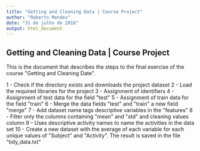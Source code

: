 ```yaml
---
title: "Getting and Cleaning Data | Course Project"
author: "Roberto Mendes"
date: "31 de julho de 2016"
output: html_document
---
```


## Getting and Cleaning Data | Course Project

This is the document that describes the steps to the final exercise of the course "Getting and Cleaning Date". 

  1 - Check if the directory exists and downloads the project dataset
  2 - Load the required libraries for the project
  3 - Assignment of identifiers
  4 - Assignment of test data for the field "test"
  5 - Assignment of train data for the field "train"
  6 - Merge the data fields "test" and "train" a new field "merge"
  7 - Add dataset name tags descriptive variables in the "features"
  8 - Filter only the columns containing "mean" and "std" and cleaning values column
  9 - Uses descriptive activity names to name the activities in the data set
  10 - Create a new dataset with the average of each variable for each unique values of "Subject" and "Activity". The result is saved in the file "tidy_data.txt"